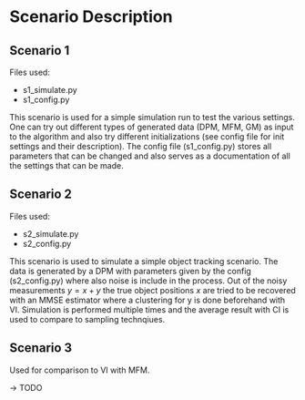 # Scenario Description

## Scenario 1
Files used:
- s1_simulate.py
- s1_config.py

This scenario is used for a simple simulation run to test the various settings.
One can try out different types of generated data (DPM, MFM, GM) as input to the algorithm
and also try different initializations (see config file for init settings and their description).
The config file (s1_config.py) stores all parameters that can be changed
and also serves as a documentation of all the settings that can be made.

## Scenario 2
Files used:
- s2_simulate.py
- s2_config.py

This scenario is used to simulate a simple object tracking scenario.
The data is generated by a DPM with parameters given by the config (s2_config.py)
where also noise is include in the process. Out of the noisy measurements $y=x+y$
the true object positions $x$ are tried to be recovered with an MMSE estimator
where a clustering for y is done beforehand with VI. Simulation is performed
multiple times and the average result with CI is used to compare to sampling technqiues.

## Scenario 3
Used for comparison to VI with MFM.

&rarr; TODO